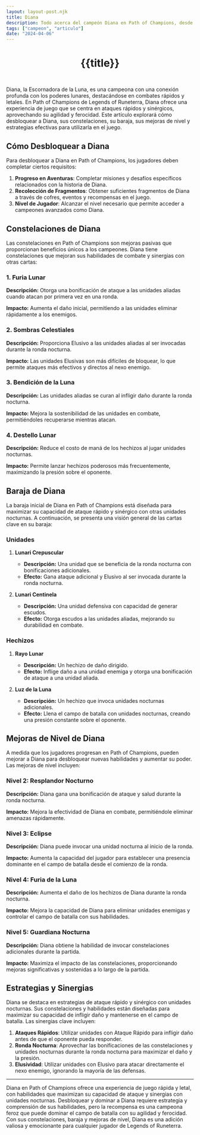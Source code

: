 ```yaml
---
layout: layout-post.njk
title: Diana
description: Todo acerca del campeón Diana en Path of Champions, desde cómo desbloquearla hasta sus habilidades, baraja, y estrategias.
tags: ["campeon", "articulo"]
date: "2024-04-06"
---
```

# <p style="text-align: center;">**{{title}}**</p>

</br>
Diana, la Escornadora de la Luna, es una campeona con una conexión profunda con los poderes lunares, destacándose en combates rápidos y letales. En Path of Champions de Legends of Runeterra, Diana ofrece una experiencia de juego que se centra en ataques rápidos y sinérgicos, aprovechando su agilidad y ferocidad. Este artículo explorará cómo desbloquear a Diana, sus constelaciones, su baraja, sus mejoras de nivel y estrategias efectivas para utilizarla en el juego.

## Cómo Desbloquear a Diana

Para desbloquear a Diana en Path of Champions, los jugadores deben completar ciertos requisitos:

1. **Progreso en Aventuras**: Completar misiones y desafíos específicos relacionados con la historia de Diana.
2. **Recolección de Fragmentos**: Obtener suficientes fragmentos de Diana a través de cofres, eventos y recompensas en el juego.
3. **Nivel de Jugador**: Alcanzar el nivel necesario que permite acceder a campeones avanzados como Diana.

## Constelaciones de Diana

Las constelaciones en Path of Champions son mejoras pasivas que proporcionan beneficios únicos a los campeones. Diana tiene constelaciones que mejoran sus habilidades de combate y sinergias con otras cartas:

### 1. Furia Lunar

**Descripción:** Otorga una bonificación de ataque a las unidades aliadas cuando atacan por primera vez en una ronda.

**Impacto:** Aumenta el daño inicial, permitiendo a las unidades eliminar rápidamente a los enemigos.

### 2. Sombras Celestiales

**Descripción:** Proporciona Elusivo a las unidades aliadas al ser invocadas durante la ronda nocturna.

**Impacto:** Las unidades Elusivas son más difíciles de bloquear, lo que permite ataques más efectivos y directos al nexo enemigo.

### 3. Bendición de la Luna

**Descripción:** Las unidades aliadas se curan al infligir daño durante la ronda nocturna.

**Impacto:** Mejora la sostenibilidad de las unidades en combate, permitiéndoles recuperarse mientras atacan.

### 4. Destello Lunar

**Descripción:** Reduce el costo de maná de los hechizos al jugar unidades nocturnas.

**Impacto:** Permite lanzar hechizos poderosos más frecuentemente, maximizando la presión sobre el oponente.

## Baraja de Diana

La baraja inicial de Diana en Path of Champions está diseñada para maximizar su capacidad de ataque rápido y sinérgico con otras unidades nocturnas. A continuación, se presenta una visión general de las cartas clave en su baraja:

### Unidades

1. **Lunari Crepuscular**
   - **Descripción:** Una unidad que se beneficia de la ronda nocturna con bonificaciones adicionales.
   - **Efecto:** Gana ataque adicional y Elusivo al ser invocada durante la ronda nocturna.

2. **Lunari Centinela**
   - **Descripción:** Una unidad defensiva con capacidad de generar escudos.
   - **Efecto:** Otorga escudos a las unidades aliadas, mejorando su durabilidad en combate.

### Hechizos

1. **Rayo Lunar**
   - **Descripción:** Un hechizo de daño dirigido.
   - **Efecto:** Inflige daño a una unidad enemiga y otorga una bonificación de ataque a una unidad aliada.

2. **Luz de la Luna**
   - **Descripción:** Un hechizo que invoca unidades nocturnas adicionales.
   - **Efecto:** Llena el campo de batalla con unidades nocturnas, creando una presión constante sobre el oponente.

## Mejoras de Nivel de Diana

A medida que los jugadores progresan en Path of Champions, pueden mejorar a Diana para desbloquear nuevas habilidades y aumentar su poder. Las mejoras de nivel incluyen:

### Nivel 2: Resplandor Nocturno

**Descripción:** Diana gana una bonificación de ataque y salud durante la ronda nocturna.

**Impacto:** Mejora la efectividad de Diana en combate, permitiéndole eliminar amenazas rápidamente.

### Nivel 3: Eclipse

**Descripción:** Diana puede invocar una unidad nocturna al inicio de la ronda.

**Impacto:** Aumenta la capacidad del jugador para establecer una presencia dominante en el campo de batalla desde el comienzo de la ronda.

### Nivel 4: Furia de la Luna

**Descripción:** Aumenta el daño de los hechizos de Diana durante la ronda nocturna.

**Impacto:** Mejora la capacidad de Diana para eliminar unidades enemigas y controlar el campo de batalla con sus habilidades.

### Nivel 5: Guardiana Nocturna

**Descripción:** Diana obtiene la habilidad de invocar constelaciones adicionales durante la partida.

**Impacto:** Maximiza el impacto de las constelaciones, proporcionando mejoras significativas y sostenidas a lo largo de la partida.

## Estrategias y Sinergias

Diana se destaca en estrategias de ataque rápido y sinérgico con unidades nocturnas. Sus constelaciones y habilidades están diseñadas para maximizar su capacidad de infligir daño y mantenerse en el campo de batalla. Las sinergias clave incluyen:

1. **Ataques Rápidos**: Utilizar unidades con Ataque Rápido para infligir daño antes de que el oponente pueda responder.
2. **Ronda Nocturna**: Aprovechar las bonificaciones de las constelaciones y unidades nocturnas durante la ronda nocturna para maximizar el daño y la presión.
3. **Elusividad**: Utilizar unidades con Elusivo para atacar directamente el nexo enemigo, ignorando la mayoría de las defensas.

---

Diana en Path of Champions ofrece una experiencia de juego rápida y letal, con habilidades que maximizan su capacidad de ataque y sinergias con unidades nocturnas. Desbloquear y dominar a Diana requiere estrategia y comprensión de sus habilidades, pero la recompensa es una campeona feroz que puede dominar el campo de batalla con su agilidad y ferocidad. Con sus constelaciones, baraja y mejoras de nivel, Diana es una adición valiosa y emocionante para cualquier jugador de Legends of Runeterra.